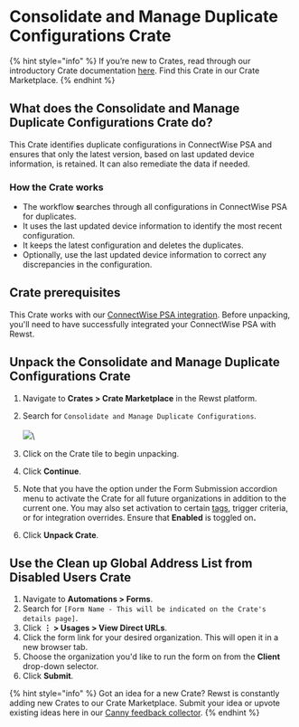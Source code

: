 # Consolidate and Manage Duplicate Configurations Crate

{% hint style="info" %}
If you’re new to Crates, read through our introductory Crate documentation [here](https://docs.rewst.help/prebuilt-automations/crates). Find this Crate in our Crate Marketplace.
{% endhint %}

## What does the Consolidate and Manage Duplicate Configurations Crate do?

This Crate identifies duplicate configurations in ConnectWise PSA and ensures that only the latest version, based on last updated device information, is retained. It can also remediate the data if needed.

### How the Crate works

* The workflow **s**earches through all configurations in ConnectWise PSA for duplicates.
* It uses the last updated device information to identify the most recent configuration.
* It keeps the latest configuration and deletes the duplicates.
* Optionally, use the last updated device information to correct any discrepancies in the configuration.

## Crate prerequisites

This Crate works with our [ConnectWise PSA integration](../../configuration/integrations/integration-guides/connectwise-integration-setup.md). Before unpacking, you'll need to have successfully integrated your ConnectWise PSA with Rewst.

## Unpack the Consolidate and Manage Duplicate Configurations Crate

1. Navigate to **Crates > Crate Marketplace** in the Rewst platform.
2. Search for `Consolidate and Manage Duplicate Configurations`.\
   \
   ![](<../../../.gitbook/assets/Screenshot 2025-09-22 at 4.57.49 PM.png>)\

3. Click on the Crate tile to begin unpacking.
4. Click **Continue**.
5. Note that you have the option under the Form Submission accordion menu to activate the Crate for all future organizations in addition to the current one. You may also set activation to certain [tags](https://docs.rewst.help/documentation/settings/tags-in-rewst), trigger criteria, or for integration overrides. Ensure that **Enabled** is toggled o&#x6E;**.**
6. Click **Unpack Crate**.

## Use the Clean up Global Address List from Disabled Users Crate

1. Navigate to **Automations > Forms**.
2. Search for `[Form Name - This will be indicated on the Crate's details page]`.
3. Click **⋮ > Usages > View Direct URLs**.
4. Click the form link for your desired organization. This will open it in a new browser tab.
5. Choose the organization you'd like to run the form on from the **Client** drop-down selector.
6. Click **Submit**.

{% hint style="info" %}
Got an idea for a new Crate? Rewst is constantly adding new Crates to our Crate Marketplace. Submit your idea or upvote existing ideas here in our [Canny feedback collector](https://rewst.canny.io/crates).
{% endhint %}
